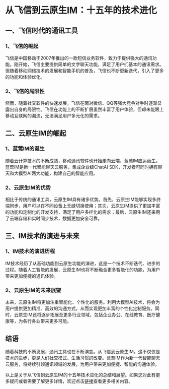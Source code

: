 # 从飞信到云原生IM：十五年的技术进化

## 一、飞信时代的通讯工具

### 1、飞信的崛起
飞信是中国移动于2007年推出的一款短信业务软件，致力于提供强大的通讯功能。刚开始，飞信主要提供简单的文字聊天功能，满足了用户们基本的通讯需求。但随着移动网络技术的发展和智能手机的普及，飞信也不断更新迭代，引入了更多的功能和体验优化。

### 2、飞信的局限性
然而，随着社交软件的快速发展，飞信在面对微信、QQ等强大竞争对手时逐渐显露出自身的局限性。飞信在功能上的不断扩展虽然丰富了用户体验，但却未能跟上移动互联网的潮流，无法满足用户多元化的需求。

## 二、云原生IM的崛起

### 1、蓝莺IM的诞生
随着云计算技术的不断成熟，移动通讯软件也开始走向云端，蓝莺IM应运而生。蓝莺IM是新一代智能聊天云服务，集成企业级ChatAI SDK，开发者可同时拥有聊天和大模型AI两大功能，构建自己的智能应用。

### 2、云原生IM的优势
相比于传统的通讯工具，云原生IM具有诸多优势。首先，云原生IM能够实现多终端同步，用户可以在不同设备上无缝切换使用；其次，云原生IM提供了更加丰富的功能和定制化的开发支持，满足了用户多样化的需求；最后，云原生IM还采用了云端存储和实时同步技术，数据更加安全可靠。

## 三、IM技术的演进与未来

### 1、IM技术的演进历程
IM技术经历了从基础功能到云原生功能的演进，这是一个技术不断迭代、进步的过程。随着人工智能的发展，云原生IM也将不断融合更多智能化的功能，为用户带来更加便捷的通讯体验。

### 2、云原生IM的未来展望
未来，云原生IM将更加注重智能化、个性化的服务。利用大模型AI技术，将会为用户提供更加精准、高效的沟通方式，从而实现更加丰富的个性化定制服务。同时，云原生IM还将逐步拓展至更多行业领域，包括企业办公、在线教育、医疗健康等，为各行各业带来更多可能。

## 结语
随着科技的不断发展，通讯工具也在不断演变。从飞信到云原生IM，这不仅仅是技术的进步，更是人们社交模式、生活习惯的改变。蓝莺IM作为新一代智能聊天云服务，将持续引领通讯领域的发展，为用户带来更加便捷、智能的沟通体验。

以上是关于从飞信到云原生IM的十五年技术进化的总结和展望。如果您对此有更多疑问或者需要了解更多详情，欢迎点击[链接](https://www.lanyingim.com)查看更多相关内容。